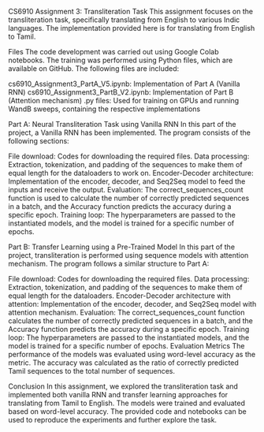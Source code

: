 CS6910 Assignment 3: Transliteration Task
This assignment focuses on the transliteration task, specifically translating from English to various Indic languages. The implementation provided here is for translating from English to Tamil.

Files
The code development was carried out using Google Colab notebooks. The training was performed using Python files, which are available on GitHub. The following files are included:

cs6910_Assignment3_PartA_V5.ipynb: Implementation of Part A (Vanilla RNN)
cs6910_Assignment3_PartB_V2.ipynb: Implementation of Part B (Attention mechanism)
.py files: Used for training on GPUs and running WandB sweeps, containing the respective implementations

Part A: Neural Transliteration Task using Vanilla RNN
In this part of the project, a Vanilla RNN has been implemented. The program consists of the following sections:

File download: Codes for downloading the required files.
Data processing: Extraction, tokenization, and padding of the sequences to make them of equal length for the dataloaders to work on.
Encoder-Decoder architecture: Implementation of the encoder, decoder, and Seq2Seq model to feed the inputs and receive the output.
Evaluation: The correct_sequences_count function is used to calculate the number of correctly predicted sequences in a batch, and the Accuracy function predicts the accuracy during a specific epoch.
Training loop: The hyperparameters are passed to the instantiated models, and the model is trained for a specific number of epochs.

Part B: Transfer Learning using a Pre-Trained Model
In this part of the project, transliteration is performed using sequence models with attention mechanism. The program follows a similar structure to Part A:

File download: Codes for downloading the required files.
Data processing: Extraction, tokenization, and padding of the sequences to make them of equal length for the dataloaders.
Encoder-Decoder architecture with attention: Implementation of the encoder, decoder, and Seq2Seq model with attention mechanism.
Evaluation: The correct_sequences_count function calculates the number of correctly predicted sequences in a batch, and the Accuracy function predicts the accuracy during a specific epoch.
Training loop: The hyperparameters are passed to the instantiated models, and the model is trained for a specific number of epochs.
Evaluation Metrics
The performance of the models was evaluated using word-level accuracy as the metric. The accuracy was calculated as the ratio of correctly predicted Tamil sequences to the total number of sequences.

Conclusion
In this assignment, we explored the transliteration task and implemented both vanilla RNN and transfer learning approaches for translating from Tamil to English. The models were trained and evaluated based on word-level accuracy. The provided code and notebooks can be used to reproduce the experiments and further explore the task.
